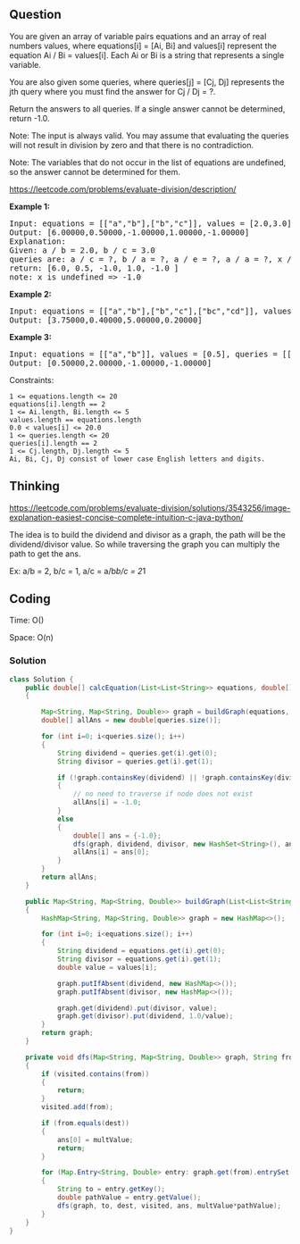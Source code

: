 ## Question
You are given an array of variable pairs equations and an array of real numbers values, where equations[i] = [Ai, Bi] and values[i] represent the equation Ai / Bi = values[i]. Each Ai or Bi is a string that represents a single variable.

You are also given some queries, where queries[j] = [Cj, Dj] represents the jth query where you must find the answer for Cj / Dj = ?.

Return the answers to all queries. If a single answer cannot be determined, return -1.0.

Note: The input is always valid. You may assume that evaluating the queries will not result in division by zero and that there is no contradiction.

Note: The variables that do not occur in the list of equations are undefined, so the answer cannot be determined for them.

https://leetcode.com/problems/evaluate-division/description/

**Example 1:**
<pre>
Input: equations = [["a","b"],["b","c"]], values = [2.0,3.0], queries = [["a","c"],["b","a"],["a","e"],["a","a"],["x","x"]]
Output: [6.00000,0.50000,-1.00000,1.00000,-1.00000]
Explanation: 
Given: a / b = 2.0, b / c = 3.0
queries are: a / c = ?, b / a = ?, a / e = ?, a / a = ?, x / x = ? 
return: [6.0, 0.5, -1.0, 1.0, -1.0 ]
note: x is undefined => -1.0
</pre>

**Example 2:**
<pre>
Input: equations = [["a","b"],["b","c"],["bc","cd"]], values = [1.5,2.5,5.0], queries = [["a","c"],["c","b"],["bc","cd"],["cd","bc"]]
Output: [3.75000,0.40000,5.00000,0.20000]
</pre>

**Example 3:**
<pre>
Input: equations = [["a","b"]], values = [0.5], queries = [["a","b"],["b","a"],["a","c"],["x","y"]]
Output: [0.50000,2.00000,-1.00000,-1.00000]
</pre>

Constraints:

    1 <= equations.length <= 20
    equations[i].length == 2
    1 <= Ai.length, Bi.length <= 5
    values.length == equations.length
    0.0 < values[i] <= 20.0
    1 <= queries.length <= 20
    queries[i].length == 2
    1 <= Cj.length, Dj.length <= 5
    Ai, Bi, Cj, Dj consist of lower case English letters and digits.


## Thinking
https://leetcode.com/problems/evaluate-division/solutions/3543256/image-explanation-easiest-concise-complete-intuition-c-java-python/

The idea is to build the dividend and divisor as a graph, the path will be the dividend/divisor value. So while traversing the graph you can multiply the path to get the ans.

Ex: a/b = 2, b/c = 1, a/c = a/b*b/c = 2*1

## Coding
Time: O()

Space: O(n)

### Solution
```java
class Solution {
    public double[] calcEquation(List<List<String>> equations, double[] values, List<List<String>> queries)
    {

        Map<String, Map<String, Double>> graph = buildGraph(equations, values);
        double[] allAns = new double[queries.size()];

        for (int i=0; i<queries.size(); i++)
        {
            String dividend = queries.get(i).get(0);
            String divisor = queries.get(i).get(1);

            if (!graph.containsKey(dividend) || !graph.containsKey(divisor))
            {
                // no need to traverse if node does not exist
                allAns[i] = -1.0;
            }
            else
            {
                double[] ans = {-1.0};
                dfs(graph, dividend, divisor, new HashSet<String>(), ans, 1.0);
                allAns[i] = ans[0];
            }
        }
        return allAns;
    }

    public Map<String, Map<String, Double>> buildGraph(List<List<String>> equations, double[] values)
    {
        HashMap<String, Map<String, Double>> graph = new HashMap<>();

        for (int i=0; i<equations.size(); i++)
        {
            String dividend = equations.get(i).get(0);
            String divisor = equations.get(i).get(1);
            double value = values[i];

            graph.putIfAbsent(dividend, new HashMap<>());
            graph.putIfAbsent(divisor, new HashMap<>());

            graph.get(dividend).put(divisor, value);
            graph.get(divisor).put(dividend, 1.0/value);
        }
        return graph;
    }

    private void dfs(Map<String, Map<String, Double>> graph, String from, String dest, Set<String> visited, double[] ans, double multValue)
    {
        if (visited.contains(from))
        {
            return;
        }
        visited.add(from);

        if (from.equals(dest))
        {
            ans[0] = multValue;
            return;
        }

        for (Map.Entry<String, Double> entry: graph.get(from).entrySet())
        {
            String to = entry.getKey();
            double pathValue = entry.getValue();
            dfs(graph, to, dest, visited, ans, multValue*pathValue);
        }
    }
}
```
